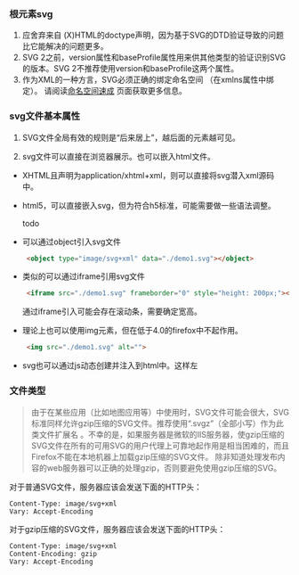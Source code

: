 ### 根元素svg

1.  应舍弃来自 (X)HTML的doctype声明，因为基于SVG的DTD验证导致的问题比它能解决的问题更多。 
2.  SVG 2之前，version属性和baseProfile属性用来供其他类型的验证识别SVG的版本。SVG 2不推荐使用version和baseProfile这两个属性。 
3.  作为XML的一种方言，SVG必须正确的绑定命名空间 （在xmlns属性中绑定）。 请阅读[命名空间速成](https://developer.mozilla.org/en/docs/Web/SVG/Namespaces_Crash_Course) 页面获取更多信息。 

### svg文件基本属性

1.  SVG文件全局有效的规则是“后来居上”，越后面的元素越可见。 

2.  svg文件可以直接在浏览器展示。也可以嵌入html文件。

   - XHTML且声明为application/xhtml+xml，则可以直接将svg潜入xml源码中。

   - html5，可以直接嵌入svg，但为符合h5标准，可能需要做一些语法调整。

     todo

   - 可以通过object引入svg文件

     ```html
      <object type="image/svg+xml" data="./demo1.svg"></object>
     ```

   - 类似的可以通过iframe引用svg文件

     ```html
      <iframe src="./demo1.svg" frameborder="0" style="height: 200px;"></iframe>
     ```

     通过iframe引入可能会存在滚动条，需要确定宽高。

   - 理论上也可以使用img元素，但在低于4.0的firefox中不起作用。

     ```html
      <img src="./demo1.svg" alt="">
     ```

   - svg也可以通过js动态创建并注入到html中。这样左

### 文件类型

> 由于在某些应用（比如地图应用等）中使用时，SVG文件可能会很大，SVG标准同样允许gzip压缩的SVG文件。推荐使用“.svgz”（全部小写）作为此类文件扩展名 。不幸的是，如果服务器是微软的IIS服务器，使gzip压缩的SVG文件在所有的可用SVG的用户代理上可靠地起作用是相当困难的，而且Firefox不能在本地机器上加载gzip压缩的SVG文件。 除非知道处理发布内容的web服务器可以正确的处理gzip，否则要避免使用gzip压缩的SVG。 

 对于普通SVG文件，服务器应该会发送下面的HTTP头： 

```
Content-Type: image/svg+xml
Vary: Accept-Encoding
```

 对于gzip压缩的SVG文件，服务器应该会发送下面的HTTP头： 

```
Content-Type: image/svg+xml
Content-Encoding: gzip
Vary: Accept-Encoding
```

